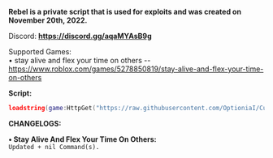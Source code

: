 **Rebel is a private script that is used for exploits and was created on November 20th, 2022.**

Discord: **https://discord.gg/aqaMYAsB9g**

Supported Games:                                                                                                                                            
•  stay alive and flex your time on others -- https://www.roblox.com/games/5278850819/stay-alive-and-flex-your-time-on-others

**__Script:__**

```lua
loadstring(game:HttpGet("https://raw.githubusercontent.com/OptioniaI/Custom/main/main.lua"))();
```


**CHANGELOGS:**

**• Stay Alive And Flex Your Time On Others:**                                                                                                                                
`Updated + nil Command(s).`

